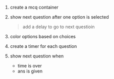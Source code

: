 1. create a mcq container
2. show next question after one option is selected
   > add a delay to go to next questioin
3. color options based on choices

4. create a timer for each question
5. show next question when
   - time is over
   - ans is given
